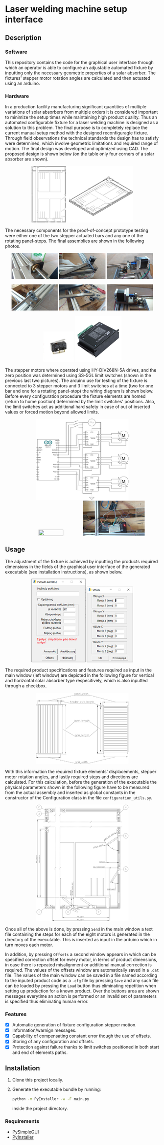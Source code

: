 # Laser welding machine setup interface
## Description
### Software
This repository contains the code for the graphical user interface 
through which an operator is able to configure an adjustable automated 
fixture by inputting only the necessary geometric properties of a solar 
absorber. The fixtures' stepper motor rotation angles are calculated and 
then actuated using an arduino.

### Hardware
In a production facility manufacturing significant quantities of multiple 
variations of solar absorbers from multiple orders it is considered 
important to minimize the setup times while maintaining high product 
quality. Thus an automated configurable fixture for a laser 
welding machine is designed as a solution to this problem. The final 
purpose is to completely replace the current manual setup method with the 
designed reconfiguragle fixture. Through field observations the technical 
standards the design has to satisfy were determined, which involve 
geometric limitations and required range of motion. The final design was 
developed and optimized using CAD. The proposed design is shown below (on 
the table only four corners of a solar absorber are shown).

<p align="center">
  <img src="./images/detailed.svg" width="66%" height="66%">
</p>

The necessary components for the proof-of-concept prototype testing were 
either one of the two stepper actuated bars and any one of the rotating 
panel-stops. The final assemblies are shown in the following photos.

<p align="center">
  <img src="./images/lead_screw_nut_1.jpg" width="30%" height="30%">
  <img src="./images/panel_stop.jpg" width="30%" height="30%">
  <img src="./images/stepper_1.jpg" width="30%" height="30%">
</p>

<p align="center">
  <img src="./images/bearing_1.jpg" width="30%" height="30%">
  <img src="./images/panel_stop_(inverted).jpg" width="30%" height="30%">
  <img src="./images/stepper_2.jpg" width="30%" height="30%">
</p>

<p align="center">
  <img src="./images/SS-5GL.jpg" width="20%" height="20%">
  <img src="./images/HY-DIV268N-5A.jpg" width="30%" height="30%">
</p>

The stepper motors where operated using HY-DIV268N-5A drives, and the 
zero position was determined using SS-5GL limit switches (shown in the 
previous last two pictures). The arduino use for testing of the fixture 
is connected to 3 stepper motors and 3 limit switches at a time (two for 
one bar and one for a rotating panel-stop) the wiring diagram is shown 
below. Before every configuration procedure the fixture elements are 
homed (return to home position) determined by the limit switches' 
positions. Also, the limit switches act as additional hard safety in 
case of out of inserted values or forced motion beyond allowed limits.

<p align="center">
  <img src="./images/schematic.png" width="60%" height="60%">

  <img src="./images/arduino_2.jpg" width="40%" height="40%">
  <img src="./images/arduino_3.jpg" width="40%" height="40%">
</p>

## Usage

The adjustment of the fixture is achieved by inputting the products 
required dimensions in the fields of the graphical user interface of the 
generated executable (see installation instructions), as shown below.

<p align="center">
  <img src="./images/interface_main.png" width="35%" height="35%">
  <img src="./images/interface_offsets.png" width="30%" height="30%">
</p>

The required product specifications and features required as input in the 
main window (left window) are depicted in the following figure for 
vertical and horizontal solar absorber type respecitively, which is also 
inputted through a checkbox.

<p align="center">
  <img src="./images/basic_dimensions.svg" width="60%" height="60%">
</p>

With this information the required fixture elements' displacements, 
stepper motor rotation angles, and lastly required steps and directions 
are calculated. For this calculation, before the generation of the 
executable the physical parameters shown in the following figure have to 
be measured from the actual assembly and inserted as global constants in 
the constructor of the Configuration class in the file 
`configuration_utils.py`.

<p align="center">
  <img src="./images/parameters_detail.svg" width="60%" height="60%">
</p>

Once all of the above is done, by pressing `Send` in the main window a 
text file containing the steps for each of the eight motors is generated 
in the directory of the executable. This is inserted as input in the 
arduino which in turn moves each motor.

In addition, by pressing `Offsets` a second window appears in which can 
be specified correction offset for every motor, in terms of product 
dimensions, in case there is repeated misalignment or additional manual 
correction is required. The values of the offsets window are 
automatically saved in a `.dat` file. The values of the main window can 
be saved in a file named according to the inputed product code as a 
`.cfg` file by pressing `Save` and any such file can be loaded by 
pressing the `Load` button thus eliminating repetition when setting up 
production for a known product. Over the buttons area are shown messages 
everytime an action is performed or an invalid set of parameters is 
specified thus eliminating human error.

### Features

 - [x] Automatic generation of fixture configuration stepper motion.
 - [x] Information/warnign messages.
 - [x] Capability of compensating constant error though the use of 
   offsets.
 - [x] Storing of any configuration and offsets.
 - [x] Protection against failure thanks to limit switches positioned in 
   both start and end of elements paths.

## Installation
 1. Clone this project locally.
 2. Generate the executable bundle by running:

    ``` bash
    python -m PyInstaller -w -F main.py
    ```

    inside the project directory.

### Requirements

 * [PySimpleGUI](https://github.com/PySimpleGUI/PySimpleGUI)
 * [PyInstaller](https://github.com/pyinstaller/pyinstaller)

